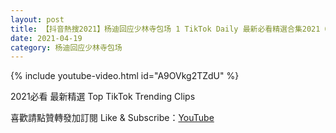 ```yaml
---
layout: post
title: 【抖音熱搜2021】杨迪回应少林寺包场 1 TikTok Daily 最新必看精選合集2021 04 19
date: 2021-04-19
category: 杨迪回应少林寺包场
---
```


{% include youtube-video.html id="A9OVkg2TZdU" %}

2021必看 最新精選 Top TikTok Trending Clips

喜歡請點贊轉發加訂閱 Like & Subscribe：[YouTube](https://www.youtube.com/channel/UCAoR7VcanIPd04uEq_GIylA/videos)

